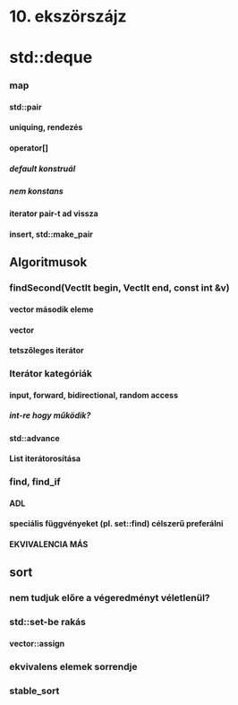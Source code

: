 # 10. ekszörszájz

# std::deque

### map
#### std::pair
#### uniquing, rendezés
#### operator[]
##### default konstruál
##### nem konstans
#### iterator pair-t ad vissza
#### insert, std::make_pair

## Algoritmusok
### findSecond(VectIt begin, VectIt end, const int &v)
#### vector<int> második eleme
#### vector<T>
#### tetszőleges iterátor
### Iterátor kategóriák
#### input, forward, bidirectional, random access
##### int-re hogy működik?
#### std::advance
#### List iterátorosítása

### find, find_if
#### ADL
#### speciális függvényeket (pl. set::find) célszerű preferálni
#### EKVIVALENCIA MÁS

## sort
### nem tudjuk előre a végeredményt véletlenül?
### std::set-be rakás
#### vector::assign
### ekvivalens elemek sorrendje
### stable_sort
